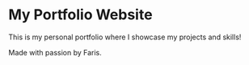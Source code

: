# My Portfolio Website

This is my personal portfolio where I showcase my projects and skills!

Made with passion by Faris.
